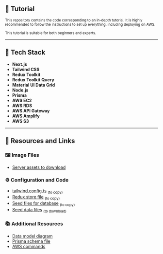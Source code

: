 ## 📘 **Tutorial**

<sub>This repository contains the code corresponding to an in-depth tutorial. It is highly recommended to follow the instructions to set up everything, including deploying on AWS.</sub>

<sub>This tutorial is suitable for both beginners and experts.</sub>

---

## 🧱 **Tech Stack**

- **Next.js**
- **Tailwind CSS**
- **Redux Toolkit**
- **Redux Toolkit Query**
- **Material UI Data Grid**
- **Node.js**
- **Prisma**
- **AWS EC2**
- **AWS RDS**
- **AWS API Gateway**
- **AWS Amplify**
- **AWS S3**

---

## 🔗 **Resources and Links**

### 🖼️ **Image Files**
- [Server assets to download](#)

### ⚙️ **Configuration and Code**
- [tailwind.config.ts](#) <sub>(to copy)</sub>  
- [Redux store file](#) <sub>(to copy)</sub>  
- [Seed files for database](#) <sub>(to copy)</sub>  
- [Seed data files](#) <sub>(to download)</sub>  

### 📚 **Additional Resources**
- [Data model diagram](#)
- [Prisma schema file](#)
- [AWS commands](#)
